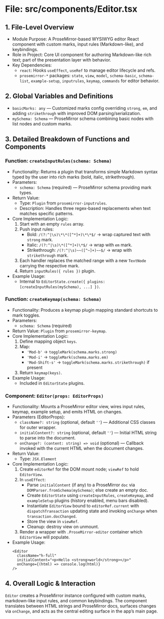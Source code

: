 # File: src/components/Editor.tsx

## 1. File-Level Overview

- Module Purpose: A ProseMirror-based WYSIWYG editor React component with custom marks, input rules (Markdown-like), and keybindings.
- Role in Project: Core UI component for authoring Markdown-like rich text; part of the presentation layer with behavior.
- Key Dependencies:
  - `react`: Hooks `useEffect`, `useRef` to manage editor lifecycle and refs.
  - `prosemirror-*` packages: `state`, `view`, `model`, `schema-basic`, `schema-list`, `example-setup`, `inputrules`, `keymap`, `commands` for editor behavior.

## 2. Global Variables and Definitions

- `basicMarks: any` — Customized marks config overriding `strong`, `em`, and adding `strikethrough` with improved DOM parsing/serialization.
- `mySchema: Schema` — ProseMirror schema combining basic nodes with list nodes and custom marks.

## 3. Detailed Breakdown of Functions and Components

### Function: `createInputRules(schema: Schema)`

- Functionality: Returns a plugin that transforms simple Markdown syntax typed by the user into rich marks (bold, italic, strikethrough).
- Parameters:
  - `schema: Schema` (required) — ProseMirror schema providing mark types.
- Return Value:
  - Type: `Plugin` from `prosemirror-inputrules`.
  - Description: Handles three regex-based replacements when text matches specific patterns.
- Core Implementation Logic:
  1. Start with an empty `rules` array.
  2. Push input rules:
     - Bold: `/(?:^|\s)\*\*([^*]+)\*\*$/` → wrap captured text with `strong` mark.
     - Italic: `/(?:^|\s)\*([^*]+)\*$/` → wrap with `em` mark.
     - Strikethrough: `/(?:^|\s)~~([^~]+)~~$/` → wrap with `strikethrough` mark.
  3. Each handler replaces the matched range with a new `TextNode` carrying the respective mark.
  4. Return `inputRules({ rules })` plugin.
- Example Usage:
  - Internal to `EditorState.create({ plugins: [createInputRules(mySchema), ...] })`.

### Function: `createKeymap(schema: Schema)`

- Functionality: Produces a keymap plugin mapping standard shortcuts to mark toggles.
- Parameters:
  - `schema: Schema` (required)
- Return Value: `Plugin` from `prosemirror-keymap`.
- Core Implementation Logic:
  1. Define mapping object `keys`.
  2. Map:
     - `'Mod-b'` → `toggleMark(schema.marks.strong)`
     - `'Mod-i'` → `toggleMark(schema.marks.em)`
     - `'Mod-Shift-s'` → `toggleMark(schema.marks.strikethrough)` if present
  3. Return `keymap(keys)`.
- Example Usage:
  - Included in `EditorState` plugins.

### Component: `Editor(props: EditorProps)`

- Functionality: Mounts a ProseMirror editor view, wires input rules, keymap, example setup, and emits HTML on changes.
- Parameters (EditorProps):
  - `className?: string` (optional, default `''`) — Additional CSS classes for outer wrapper.
  - `initialContent?: string` (optional, default `''`) — Initial HTML string to parse into the document.
  - `onChange?: (content: string) => void` (optional) — Callback invoked with the current HTML when the document changes.
- Return Value:
  - Type: `JSX.Element`
- Core Implementation Logic:
  1. Create `editorRef` for the DOM mount node; `viewRef` to hold `EditorView`.
  2. In `useEffect`:
     - Parse `initialContent` (if any) to a ProseMirror `doc` via `DOMParser.fromSchema(mySchema)`; else create an empty doc.
     - Create `EditorState` using `createInputRules`, `createKeymap`, and `exampleSetup` plugins (history enabled, menu bars disabled).
     - Instantiate `EditorView` bound to `editorRef.current` with `dispatchTransaction` updating state and invoking `onChange` when `transaction.docChanged`.
     - Store the view in `viewRef`.
     - Cleanup: destroy view on unmount.
  3. Render a wrapper with `.ProseMirror-editor` container which `EditorView` will populate.
- Example Usage:
  ```tsx
  <Editor
    className="h-full"
    initialContent="<p>Hello <strong>world</strong></p>"
    onChange={(html) => console.log(html)}
  />
  ```

## 4. Overall Logic & Interaction

`Editor` creates a ProseMirror instance configured with custom marks, markdown-like input rules, and common keybindings. The component translates between HTML strings and ProseMirror docs, surfaces changes via `onChange`, and acts as the central editing surface in the app’s main page.
